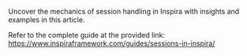 Uncover the mechanics of session handling in Inspira with insights and examples in this article.

Refer to the complete guide at the provided link: https://www.inspiraframework.com/guides/sessions-in-inspira/
